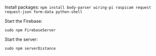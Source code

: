 Install packages:
`npm install body-parser wiring-pi raspicam request request-json form-data python-shell`

Start the Firebase:

`sudo npm FirebaseServer`

Start the server:

`sudo npm serverDistance`